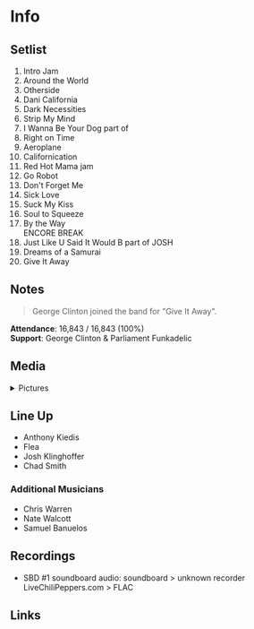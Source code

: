 # Info

## Setlist

1. Intro Jam
2. Around the World
3. Otherside
4. Dani California
5. Dark Necessities
6. Strip My Mind
7. I Wanna Be Your Dog part of
8. Right on Time
9. Aeroplane
10. Californication
11. Red Hot Mama jam
12. Go Robot
13. Don't Forget Me
14. Sick Love
15. Suck My Kiss
16. Soul to Squeeze
17. By the Way
<br> ENCORE BREAK
18. Just Like U Said It Would B part of JOSH
19. Dreams of a Samurai
20. Give It Away

## Notes

> George Clinton joined the band for "Give It Away".

**Attendance**: 16,843 / 16,843 (100%)
<br>
**Support**: George Clinton & Parliament Funkadelic

## Media 

<details>
  <summary>Pictures</summary>
  <!--<img alt="Setlist" title="Setlist" src="_.jpg" height="200" />-->
</details>

## Line Up

* Anthony Kiedis
* Flea
* Josh Klinghoffer
* Chad Smith

### Additional Musicians

* Chris Warren  
* Nate Walcott  
* Samuel Banuelos

## Recordings

* SBD #1 soundboard audio: soundboard > unknown recorder LiveChiliPeppers.com > FLAC

## Links